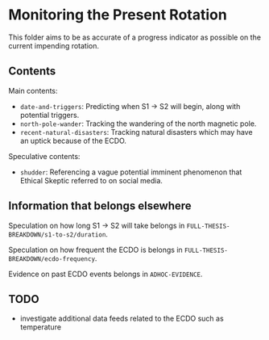 # Monitoring the Present Rotation

This folder aims to be as accurate of a progress indicator as possible on the current impending rotation.

## Contents

Main contents:
- `date-and-triggers`: Predicting when S1 -> S2 will begin, along with potential triggers.
- `north-pole-wander`: Tracking the wandering of the north magnetic pole.
- `recent-natural-disasters`: Tracking natural disasters which may have an uptick because of the ECDO.

Speculative contents:
- `shudder`: Referencing a vague potential imminent phenomenon that Ethical Skeptic referred to on social media.

## Information that belongs elsewhere

Speculation on how long S1 -> S2 will take belongs in `FULL-THESIS-BREAKDOWN/s1-to-s2/duration`.

Speculation on how frequent the ECDO is belongs in `FULL-THESIS-BREAKDOWN/ecdo-frequency`.

Evidence on past ECDO events belongs in `ADHOC-EVIDENCE`.

## TODO

- investigate additional data feeds related to the ECDO such as temperature
